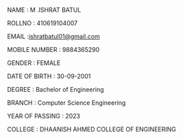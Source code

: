 NAME : M .ISHRAT BATUL

ROLLNO : 410619104007

EMAIL :ishratbatul01@gmail.com

MOBILE NUMBER : 9884365290

GENDER : FEMALE

DATE OF BIRTH : 30-09-2001

DEGREE : Bachelor of Engineering

BRANCH : Computer Science Engineering

YEAR OF PASSING : 2023

COLLEGE : DHAANISH AHMED COLLEGE OF ENGINEERING
